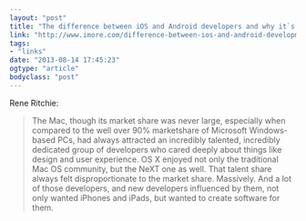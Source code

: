 ```yaml
---
layout: "post"
title: "The difference between iOS and Android developers and why it`s not just a numbers game"
link: "http://www.imore.com/difference-between-ios-and-android-development"
tags: 
- "links"
date: "2013-08-14 17:45:23"
ogtype: "article"
bodyclass: "post"
---
```


Rene Ritchie:

> The Mac, though its market share was never large, especially when compared to the well over 90% marketshare of Microsoft Windows-based PCs, had always attracted an incredibly talented, incredibly dedicated group of developers who cared deeply about things like design and user experience. OS X enjoyed not only the traditional Mac OS community, but the NeXT one as well. That talent share always felt disproportionate to the market share. Massively. And a lot of those developers, and new developers influenced by them, not only wanted iPhones and iPads, but wanted to create software for them.